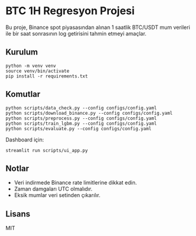 # BTC 1H Regresyon Projesi

Bu proje, Binance spot piyasasından alınan 1 saatlik BTC/USDT mum verileri ile bir saat sonrasının log getirisini tahmin etmeyi amaçlar.

## Kurulum
```
python -m venv venv
source venv/bin/activate
pip install -r requirements.txt
```

## Komutlar
```
python scripts/data_check.py --config configs/config.yaml
python scripts/download_binance.py --config configs/config.yaml
python scripts/preprocess.py --config configs/config.yaml
python scripts/train_lgbm.py --config configs/config.yaml
python scripts/evaluate.py --config configs/config.yaml
```

Dashboard için:
```
streamlit run scripts/ui_app.py
```

## Notlar
- Veri indirmede Binance rate limitlerine dikkat edin.
- Zaman damgaları UTC olmalıdır.
- Eksik mumlar veri setinden çıkarılır.

## Lisans
MIT
